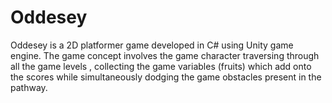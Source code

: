 # Oddesey
Oddesey is a 2D platformer game developed in C# using Unity game engine. The game concept involves the game character traversing through all the game levels , collecting the game variables (fruits) which add onto the scores while simultaneously dodging the game obstacles present in the pathway. 
